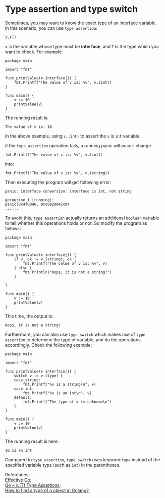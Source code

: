 # Type assertion and type switch

Sometimes, you may want to know the exact type of an interface variable. In this scenario, you can use `type assertion`:

```text
x.(T)
```

`x` is the variable whose type must be **interface**, and `T` is the type which you want to check. For example:

```text
package main

import "fmt"

func printValue(v interface{}) {
    fmt.Printf("The value of v is: %v", v.(int))
}

func main() {
    v := 10
    printValue(v)
}
```

The running result is:

```text
The value of v is: 10
```

In the above example, using `v.(int)` to assert the `v` is `int` variable.

if the `type assertion` operation fails, a running panic will occur: change

```text
fmt.Printf("The value of v is: %v", v.(int))  
```

into:

```text
fmt.Printf("The value of v is: %v", v.(string))
```

Then executing the program will get following error:

```text
panic: interface conversion: interface is int, not string

goroutine 1 [running]:
panic(0x4f0840, 0xc0820042c0)
......
```

To avoid this, `type assertion` actually returns an additional `boolean` variable to tell whether this operations holds or not. So modify the program as follows:

```text
package main

import "fmt"

func printValue(v interface{}) {
    if v, ok := v.(string); ok {
        fmt.Printf("The value of v is: %v", v)
    } else {
        fmt.Println("Oops, it is not a string!")
    }

}

func main() {
    v := 10
    printValue(v)
}
```

This time, the output is:

```text
Oops, it is not a string!
```

Furthermore, you can also use `type switch` which makes use of `type assertion` to determine the type of variable, and do the operations accordingly. Check the following example:

```text
package main

import "fmt"

func printValue(v interface{}) {
    switch v := v.(type) {
    case string:
        fmt.Printf("%v is a string\n", v)
    case int:
        fmt.Printf("%v is an int\n", v)
    default:
        fmt.Printf("The type of v is unknown\n")
    }
}

func main() {
    v := 10
    printValue(v)
}
```

The running result is here:

```text
10 is an int
```

Compared to `type assertion`, `type switch` uses keyword `type` instead of the specified variable type \(such as `int`\) in the parentheses.

References:  
[Effective Go](https://golang.org/doc/effective_go.html);  
[Go – x.\(T\) Type Assertions](https://codingair.wordpress.com/2014/07/21/go-x-t-type-assertions/);  
[How to find a type of a object in Golang?](http://stackoverflow.com/questions/20170275/how-to-find-a-type-of-a-object-in-golang).

